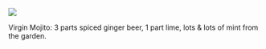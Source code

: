 <!-- published: 2018-12-30T13:00:00Z -->
<!-- slug: photos/b2b5a1a8-9a37-4414-b636-55f3efe7b40a/ -->

![](https://brntn-photos.s3-ap-southeast-2.amazonaws.com/uploaded/IMG_0629.jpg)

Virgin Mojito: 3 parts spiced ginger beer, 1 part lime, lots & lots of mint from the garden.